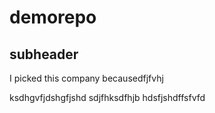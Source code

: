 # demorepo
## subheader

I picked this company becausedfjfvhj

ksdhgvfjdshgfjshd
sdjfhksdfhjb
hdsfjshdffsfvfd